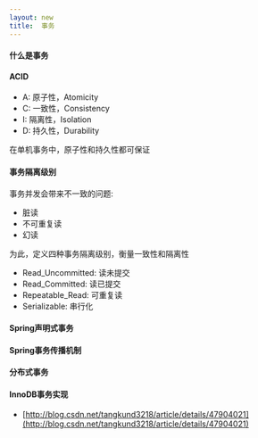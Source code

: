 ```yaml
---
layout: new
title:  事务
---
```


#### 什么是事务

#### ACID

* A: 原子性，Atomicity
* C: 一致性，Consistency
* I: 隔离性，Isolation
* D: 持久性，Durability

在单机事务中，原子性和持久性都可保证

#### 事务隔离级别

事务并发会带来不一致的问题:

* 脏读
* 不可重复读
* 幻读

为此，定义四种事务隔离级别，衡量一致性和隔离性

* Read_Uncommitted: 读未提交
* Read_Committed: 读已提交
* Repeatable_Read: 可重复读
* Serializable: 串行化

#### Spring声明式事务

#### Spring事务传播机制

#### 分布式事务

#### InnoDB事务实现

* [http://blog.csdn.net/tangkund3218/article/details/47904021](http://blog.csdn.net/tangkund3218/article/details/47904021)
